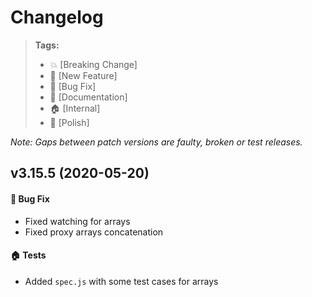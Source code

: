 Changelog
=========

> **Tags:**
> - :boom:       [Breaking Change]
> - :rocket:     [New Feature]
> - :bug:        [Bug Fix]
> - :memo:       [Documentation]
> - :house:      [Internal]
> - :nail_care:  [Polish]

_Note: Gaps between patch versions are faulty, broken or test releases._

## v3.15.5 (2020-05-20)

#### :bug: Bug Fix

* Fixed watching for arrays
* Fixed proxy arrays concatenation

#### :house: Tests

* Added `spec.js` with some test cases for arrays

